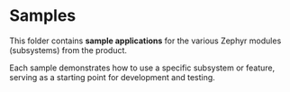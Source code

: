 # Samples

This folder contains **sample applications** for the various Zephyr modules (subsystems) from the product.

Each sample demonstrates how to use a specific subsystem or feature, serving as a starting point for development and testing.

